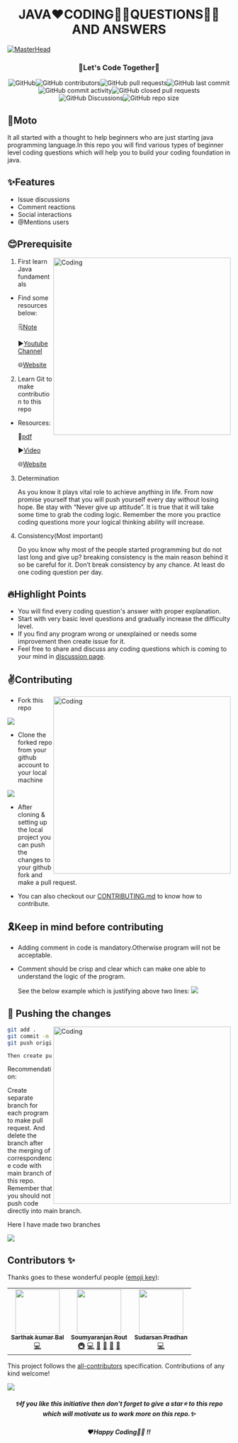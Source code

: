 <h1 align="center"> JAVA❤️CODING🧑‍💻QUESTIONS🙋‍♂️ AND ANSWERS </h1>

[![MasterHead](https://github.com/Dev-Soumyaranjan/Java-Coding-Questions/blob/main/images/README-Banner.png)](https://rishavchanda.io)
<h3 align="center">🚀Let's Code Together🚀</h3>

<p align="center"><img alt="GitHub" src="https://img.shields.io/github/license/dev-soumyaranjan/Java-Coding-Questions"><img alt="GitHub contributors" src="https://img.shields.io/github/contributors-anon/dev-soumyaranjan/Java-Coding-Questions?style=flat-square"><img alt="GitHub pull requests" src="https://img.shields.io/github/issues-pr/dev-soumyaranjan/Java-Coding-Questions"><img alt="GitHub last commit" src="https://img.shields.io/github/last-commit/dev-soumyaranjan/Java-Coding-Questions?style=flat-square"><img alt="GitHub commit activity" src="https://img.shields.io/github/commit-activity/w/dev-soumyaranjan/Java-Coding-Questions"><img alt="GitHub closed pull requests" src="https://img.shields.io/github/issues-pr-closed/dev-soumyaranjan/Java-Coding-Questions"><img alt="GitHub Discussions" src="https://img.shields.io/github/discussions/dev-soumyaranjan/Java-Coding-Questions"><img alt="GitHub repo size" src="https://img.shields.io/github/repo-size/dev-soumyaranjan/Java-Coding-Questions"></p>


## 🎯Moto

It all started with a thought to help beginners who are just starting java programming language.In this repo you will find various types of beginner level coding questions which will help you to build your coding foundation in java.

## ✨Features

- Issue discussions
- Comment reactions
- Social interactions
- @Mentions users

## 😊Prerequisite

<img align="right" alt="Coding" width="400" src="https://github.com/Dev-Soumyaranjan/Java-Coding-Questions/blob/main/images/Github-Gif-3.gif">

1. First learn Java fundamentals
- Find some resources below:

  🗒️[Note](https://drive.google.com/file/d/1AybXaiub6dQQfOOOtIKW4B83B2N6taBA/view?usp=sharing)
  
  ▶[Youtube Channel](https://www.youtube.com/watch?v=eTXd89t8ngI&list=PLd3UqWTnYXOmx_J1774ukG_rvrpyWczm0)
  
  🌐[Website](https://www.javatpoint.com/java-tutorial)

  
2. Learn Git to make contribution to this repo
-  Resources:

   🧾[pdf](https://drive.google.com/file/d/124pRGV6yo_Fum-RQL0hjNmPtV7hlBD4t/view?usp=sharing) 
  
   ▶[Video](https://www.youtube.com/watch?v=apGV9Kg7ics&t=1962s)
  
   🌐[Website](https://docs.github.com/en/get-started)
  
3. Determination

    As you know it plays vital role to achieve anything in life. From now promise yourself that you
    will push yourself every day without losing hope. Be stay with “Never give up attitude”. It is true
    that it will take some time to grab the coding logic. Remember the more you practice coding 
    questions more your logical thinking ability will increase.
    
4. Consistency(Most important)

   Do you know why most of the people started programming but do not last long and give up?
   breaking consistency is the main reason behind it so be careful for it. Don’t break consistency
   by any chance. At least do one coding question per day.
   
 ## 🔥Highlight Points
  - You will find every coding question's answer with proper explanation.
  - Start with very basic level questions and gradually increase the difficulty level.
  - If you find any program wrong or unexplained or needs some improvement then create issue for it.
  - Feel free to share and discuss any coding questions which is coming to your mind in [discussion page](https://github.com/Dev-Soumyaranjan/Java-Coding-Questions/discussions).



## ✌️Contributing

<img align="right" alt="Coding" width="400" src="https://github.com/Dev-Soumyaranjan/Java-Coding-Questions/blob/main/images/dcsad.gif">

- Fork this repo

<img src="https://github.com/Dev-Soumyaranjan/Java-Coding-Questions/blob/main/images/Fork.png">

- Clone the forked repo from your github account to your local machine

<img src="https://github.com/Dev-Soumyaranjan/Java-Coding-Questions/blob/main/images/Clone.png">

- After cloning & setting up the local project you can push the changes to your github fork and make a pull request.

- You can also checkout our [CONTRIBUTING.md](https://github.com/Dev-Soumyaranjan/Java-Coding-Questions/blob/main/CONTRIBUTING.md) to know how to contribute.
    

## 🎗️Keep in mind before contributing
- Adding comment in code is mandatory.Otherwise  program will not be acceptable.
- Comment should be crisp and clear which can make one able to understand the logic of the program.

  See the below example which is justifying above two lines:
  <img src="https://github.com/Dev-Soumyaranjan/Java-Coding-Questions/blob/main/images/code.png">

## 📌 Pushing the changes
<img align="right" alt="Coding" width="400" src="https://github.com/Dev-Soumyaranjan/Java-Coding-Questions/blob/main/images/code-push.gif">

```bash
git add .
git commit -m "feat: added new stuff"
git push origin YOUR_BRANCH_NAME

Then create pullrequest

```

Recommendation:


Create separate branch for each program to make pull request. And delete the branch after the  merging of correspondence code with main branch of this repo.
Remember that you should not push code directly into main branch.

Here I have made two branches

<img src="https://github.com/Dev-Soumyaranjan/Java-Coding-Questions/blob/main/images/Branch.png">

## Contributors ✨

Thanks goes to these wonderful people ([emoji key](https://allcontributors.org/docs/en/emoji-key)):
<!-- ALL-CONTRIBUTORS-LIST:START - Do not remove or modify this section -->
<!-- prettier-ignore-start -->
<!-- markdownlint-disable -->
<table>
  <tr>
    <td align="center"><a href="https://github.com/sarthakbal0987"><img src="https://avatars.githubusercontent.com/u/86051613?v=4?s=100" width="100px;" alt=""/><br /><sub><b>Sarthak kumar Bal</b></sub></a><br /><a href="https://github.com/Dev-Soumyaranjan/Java-Coding-Questions/commits?author=sarthakbal0987" title="Code">💻</a></td>
    <td align="center"><a href="https://www.linkedin.com/in/soumyaranjan-rout-b16145185/"><img src="https://avatars.githubusercontent.com/u/96842698?v=4?s=100" width="100px;" alt=""/><br /><sub><b>Soumyaranjan Rout</b></sub></a><br /><a href="#infra-Dev-Soumyaranjan" title="Infrastructure (Hosting, Build-Tools, etc)">🚇</a> <a href="https://github.com/Dev-Soumyaranjan/Java-Coding-Questions/commits?author=Dev-Soumyaranjan" title="Code">💻</a> <a href="https://github.com/Dev-Soumyaranjan/Java-Coding-Questions/pulls?q=is%3Apr+reviewed-by%3ADev-Soumyaranjan" title="Reviewed Pull Requests">👀</a> <a href="#maintenance-Dev-Soumyaranjan" title="Maintenance">🚧</a> <a href="#question-Dev-Soumyaranjan" title="Answering Questions">💬</a> <a href="#ideas-Dev-Soumyaranjan" title="Ideas, Planning, & Feedback">🤔</a></td>
    <td align="center"><a href="https://github.com/Sudarsan-Pradhan"><img src="https://avatars.githubusercontent.com/u/58820003?v=4?s=100" width="100px;" alt=""/><br /><sub><b>Sudarsan Pradhan</b></sub></a><br /><a href="https://github.com/Dev-Soumyaranjan/Java-Coding-Questions/commits?author=Sudarsan-Pradhan" title="Code">💻</a></td>
  </tr>
</table>

<!-- markdownlint-restore -->
<!-- prettier-ignore-end -->

<!-- ALL-CONTRIBUTORS-LIST:END -->

<!-- ALL-CONTRIBUTORS-LIST:START - Do not remove or modify this section -->
<!-- prettier-ignore-start -->
<!-- markdownlint-disable -->
</table>

<!-- markdownlint-restore -->
<!-- prettier-ignore-end -->

<!-- ALL-CONTRIBUTORS-LIST:END -->

This project follows the [all-contributors](https://github.com/all-contributors/all-contributors) specification. Contributions of any kind welcome!

<img src="https://github.com/Dev-Soumyaranjan/Java-Coding-Questions/blob/main/images/Github-Gif-1.gif">
<h5 align="center">✨If you like this initiative then don't forget to give a star⭐ to this repo which will motivate us to work more on this repo.✨</h5>
<h5 align="center">❤️Happy Coding🧑‍💻 !!</h5>
